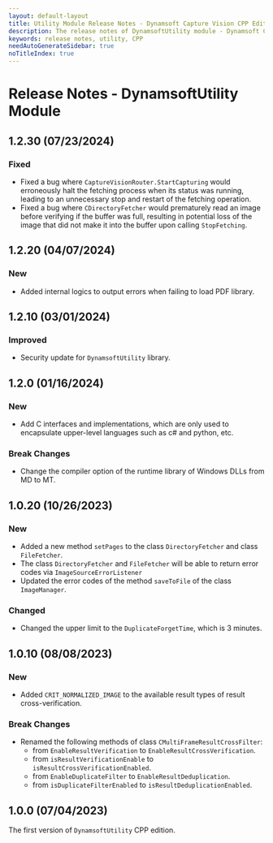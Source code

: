 ```yaml
---
layout: default-layout
title: Utility Module Release Notes - Dynamsoft Capture Vision CPP Edition
description: The release notes of DynamsoftUtility module - Dynamsoft Capture Vision CPP Edition.
keywords: release notes, utility, CPP
needAutoGenerateSidebar: true
noTitleIndex: true
---
```


# Release Notes - DynamsoftUtility Module

## 1.2.30 (07/23/2024)

### Fixed

- Fixed a bug where `CaptureVisionRouter.StartCapturing` would erroneously halt the fetching process when its status was running, leading to an unnecessary stop and restart of the fetching operation.
- Fixed a bug where `CDirectoryFetcher` would prematurely read an image before verifying if the buffer was full, resulting in potential loss of the image that did not make it into the buffer upon calling `StopFetching`.

## 1.2.20 (04/07/2024)

### New

- Added internal logics to output errors when failing to load PDF library.

## 1.2.10 (03/01/2024)

### Improved

- Security update for `DynamsoftUtility` library.

## 1.2.0 (01/16/2024)

### New

- Add C interfaces and implementations, which are only used to encapsulate upper-level languages such as c# and python, etc.

### Break Changes

- Change the compiler option of the runtime library of Windows DLLs from MD to MT.

## 1.0.20 (10/26/2023)

### New

- Added a new method `setPages` to the class `DirectoryFetcher` and class `FileFetcher`.
- The class `DirectoryFetcher` and `FileFetcher` will be able to return error codes via `ImageSourceErrorListener`
- Updated the error codes of the method `saveToFile` of the class `ImageManager`.

### Changed

- Changed the upper limit to the `DuplicateForgetTime`, which is 3 minutes.

## 1.0.10 (08/08/2023)

### New

- Added `CRIT_NORMALIZED_IMAGE` to the available result types of result cross-verification.

### Break Changes

- Renamed the following methods of class `CMultiFrameResultCrossFilter`:
  - from `EnableResultVerification` to `EnableResultCrossVerification`.
  - from `isResultVerificationEnable` to `isResultCrossVerificationEnabled`.
  - from `EnableDuplicateFilter` to `EnableResultDeduplication`.
  - from `isDuplicateFilterEnabled` to `isResultDeduplicationEnabled`.

## 1.0.0 (07/04/2023)

The first version of `DynamsoftUtility` CPP edition.
